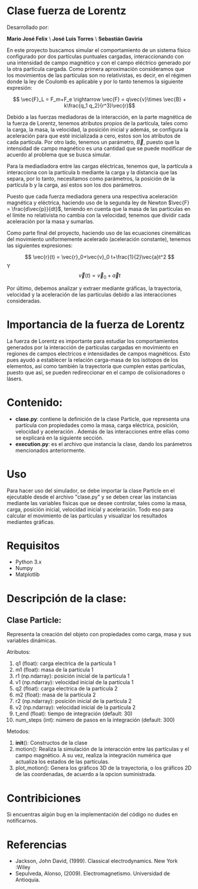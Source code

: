 # Clase fuerza de Lorentz

Desarrollado por:

**Mario José Felix** \\
**José Luis Torres** \\
**Sebastián Gaviria**

En este proyecto buscamos simular el comportamiento de un sistema físico configurado por dos partículas puntuales cargadas, interaccionando con una intensidad de campo magnético y con el campo eléctrico generado por la otra partícula cargada. Como primera aproximación consideramos que los movimientos de las partículas son no relativistas, es decir, en el régimen donde la ley de Coulomb es aplicable y por lo tanto tenemos la siguiente expresión:

$$ \vec{F}_L = F_m+F_e \rightarrow \vec{F} = q\vec{v}\times \vec{B} + k\frac{q_1 q_2}{r^3}\vec{r}$$

Debido a las fuerzas mediadoras de la interacción, en la parte magnética de la fuerza de Lorentz, tenemos atributos propios de la partícula, tales como la carga, la masa, la velocidad, la posición inicial y además, se configura la aceleración para que esté inicializada a cero, estos son los atributos de cada partícula. Por otro lado, tenemos un parámetro, $\vec{B}$, puesto que la intensidad de campo magnético es una cantidad que se puede modificar de acuerdo al problema que se busca simular.

Para la mediadiadora entre las cargas eléctricas, tenemos que, la partícula a interacciona con la partícula b mediante la carga y la distancia que las separa, por lo tanto, necesitamos como parámetros, la posición de la partícula b y la carga,  así estos son los dos parámetros.

Puesto que cada fuerza mediadora genera una respectiva aceleración magnética y eléctrica, haciendo uso de la segunda ley de Newton $\vec{F} = \frac{d\vec{p}}{dt}$, teniendo en cuenta que la masa de las partículas en el límite no relativista no cambia con la velocidad, tenemos que dividir cada aceleración por la masa y sumarlas.

Como parte final del proyecto, haciendo uso de las ecuaciones cinemáticas del movimiento uniformemente acelerado (aceleración constante), tenemos las siguientes expresiones:

$$ \vec{r}(t) = \vec{r}_0+\vec{v}_0 t+\frac{1}{2}\vec{a}t^2 $$
Y
$$ \vec{v}(t) = \vec{v}_0+\vec{a}t $$

Por último, debemos analizar y extraer mediante gráficas, la trayectoria, velocidad y la aceleración de las partículas debido a las interacciones consideradas.


# Importancia de la fuerza de Lorentz

La fuerza de Lorentz es importante para estudiar los comportamientos generados por la interacción de partículas cargadas en movimiento en regiones de campos electricos e intensidades de campos magnéticos. Esto pues ayudó a establecer la relación carga-masa de los isótopos de los elementos, así como también la trayectoria que cumplen estas partículas, puesto que así, se pueden redireccionar en el campo de colisionadores o lásers.

# Contenido:

* **clase.py**: contiene la definición de la clase Particle, que representa una partícula con propiedades como la masa, carga eléctrica, posición, velocidad y aceleración . Además de las interacciones entre ellas como se explicará en la siguiente sección.
* **execution.py**: es el archivo que instancia la clase, dando los parámetros mencionados anteriormente.

# Uso

Para hacer uso del simulador, se debe importar la clase Particle en el ejecutable desde el archivo "clase.py" y se deben crear las instancias mediante las variables físicas que se desee controlar, tales como la masa, carga, posición inicial, velocidad inicial y aceleración. Todo eso para calcular el movimiento de las partículas y visualizar los resultados mediantes gráficas.

# Requisitos

* Python 3.x
* Numpy
* Matplotlib

# Descripción de la clase:

## Clase Particle:

Representa la creación del objeto con propiedades como carga, masa y sus variables dinámicas.

Atributos:

1. q1 (float): carga electrica de la partícula 1
2. m1 (float): masa de la partícula 1
3.  r1 (np.ndarray): posición inicial de la partícula 1
4.  v1 (np.ndarray): velocidad inicial de la partícula 1
5.  q2 (float): carga electrica de la partícula 2
6.  m2 (float): masa de la partícula 2
7.  r2 (np.ndarray): posición inicial de la partícula 2
8.  v2 (np.ndarray): velocidad inicial de la partícula 2
9.  t_end (float): tiempo de integración (default: 30)
10. num_steps (int): número de pasos en la integración (default: 300)

Metodos:

1.  __init__(): Constructos de la clase
2.  motion(): Realiza la simulación de la interacción entre las partículas y el campo magnético.
    A su vez, realiza la integración numérica que actualiza los estados de las partículas.
3.  plot_motion(): Genera los gráficos 3D de la trayectoria, o los gráficos 2D de las coordenadas, de acuerdo a la opcion suministrada.

# Contribiciones
Si encuentras algún bug en la implementación del código no dudes en notificarnos.

# Referencias

- Jackson, John David, (1999). Classical electrodynamics. New York :Wiley
- Sepulveda, Alonso, (2009). Electromagnetismo. Universidad de Antioquia.